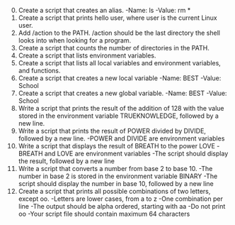 0. Create a script that creates an alias.
-Name: ls
-Value: rm *
1. Create a script that prints hello user, where user is the current Linux user.
2. Add /action to the PATH. /action should be the last directory the shell looks into when looking for a program.
3. Create a script that counts the number of directories in the PATH.
4. Create a script that lists environment variables.
5. Create a script that lists all local variables and environment variables, and functions.
6. Create a script that creates a new local variable
-Name: BEST
-Value: School
7. Create a script that creates a new global variable.
-Name: BEST
-Value: School
8. Write a script that prints the result of the addition of 128 with the value stored in the environment variable TRUEKNOWLEDGE, followed by a new line.
9. Write a script that prints the result of POWER divided by DIVIDE, followed by a new line.
-POWER and DIVIDE are environment variables
10. Write a script that displays the result of BREATH to the power LOVE
-BREATH and LOVE are environment variables
-The script should display the result, followed by a new line
11. Write a script that converts a number from base 2 to base 10.
-The number in base 2 is stored in the environment variable BINARY
-The script should display the number in base 10, followed by a new line
12. Create a script that prints all possible combinations of two letters, except oo.
-Letters are lower cases, from a to z
-One combination per line
-The output should be alpha ordered, starting with aa
-Do not print oo
-Your script file should contain maximum 64 characters
